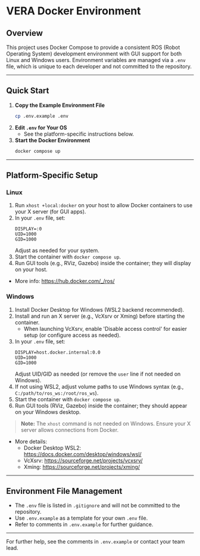# VERA Docker Environment

## Overview

This project uses Docker Compose to provide a consistent ROS (Robot Operating System) development environment with GUI support for both Linux and Windows users. Environment variables are managed via a `.env` file, which is unique to each developer and not committed to the repository.

---

## Quick Start

1. **Copy the Example Environment File**
   ```bash
   cp .env.example .env
   ```
2. **Edit `.env` for Your OS**
   - See the platform-specific instructions below.
3. **Start the Docker Environment**
   ```bash
   docker compose up
   ```

---

## Platform-Specific Setup

### Linux

1. Run `xhost +local:docker` on your host to allow Docker containers to use your X server (for GUI apps).
2. In your `.env` file, set:
   ```
   DISPLAY=:0
   UID=1000
   GID=1000
   ```
   Adjust as needed for your system.
3. Start the container with `docker compose up`.
4. Run GUI tools (e.g., RViz, Gazebo) inside the container; they will display on your host.

- More info: https://hub.docker.com/_/ros/

### Windows

1. Install Docker Desktop for Windows (WSL2 backend recommended).
2. Install and run an X server (e.g., VcXsrv or Xming) before starting the container.
   - When launching VcXsrv, enable 'Disable access control' for easier setup (or configure access as needed).
3. In your `.env` file, set:
   ```
   DISPLAY=host.docker.internal:0.0
   UID=1000
   GID=1000
   ```
   Adjust UID/GID as needed (or remove the `user` line if not needed on Windows).
4. If not using WSL2, adjust volume paths to use Windows syntax (e.g., `C:/path/to/ros_ws:/root/ros_ws`).
5. Start the container with `docker compose up`.
6. Run GUI tools (RViz, Gazebo) inside the container; they should appear on your Windows desktop.

> **Note:** The `xhost` command is not needed on Windows. Ensure your X server allows connections from Docker.

- More details:
  - Docker Desktop WSL2: https://docs.docker.com/desktop/windows/wsl/
  - VcXsrv: https://sourceforge.net/projects/vcxsrv/
  - Xming: https://sourceforge.net/projects/xming/

---

## Environment File Management

- The `.env` file is listed in `.gitignore` and will not be committed to the repository.
- Use `.env.example` as a template for your own `.env` file.
- Refer to comments in `.env.example` for further guidance.

---

For further help, see the comments in `.env.example` or contact your team lead.
